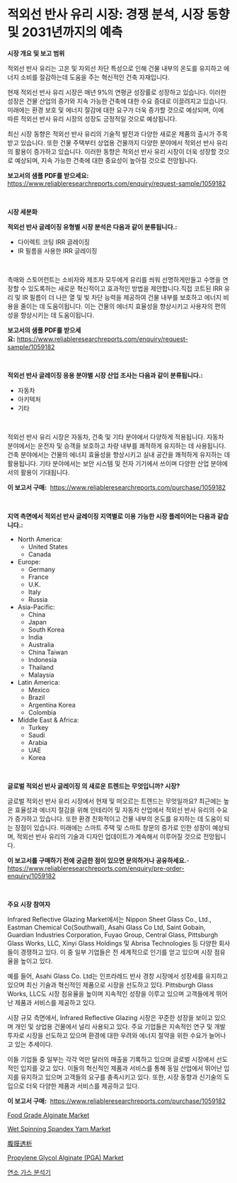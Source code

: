 <p><h1>적외선 반사 유리 시장: 경쟁 분석, 시장 동향 및 2031년까지의 예측</h1></p><p><strong>시장 개요 및 보고 범위</strong></p>
<p><p>적외선 반사 유리는 고온 및 자외선 차단 특성으로 인해 건물 내부의 온도를 유지하고 에너지 소비를 절감하는데 도움을 주는 혁신적인 건축 자재입니다.</p><p>현재 적외선 반사 유리 시장은 매년 9%의 연평균 성장률로 성장하고 있습니다. 이러한 성장은 건물 산업의 증가와 지속 가능한 건축에 대한 수요 증대로 이끌려지고 있습니다. 미래에는 환경 보호 및 에너지 절감에 대한 요구가 더욱 증가할 것으로 예상되며, 이에 따른 적외선 반사 유리 시장의 성장도 긍정적일 것으로 예상됩니다.</p><p>최신 시장 동향은 적외선 반사 유리의 기술적 발전과 다양한 새로운 제품의 출시가 주목받고 있습니다. 또한 건물 주택부터 상업용 건물까지 다양한 분야에서 적외선 반사 유리의 활용이 증가하고 있습니다. 이러한 동향은 적외선 반사 유리 시장이 더욱 성장할 것으로 예상되며, 지속 가능한 건축에 대한 중요성이 높아질 것으로 전망됩니다.</p></p>
<p><strong>보고서의 샘플 PDF를 받으세요:</strong> <a href="https://www.reliableresearchreports.com/enquiry/request-sample/1059182">https://www.reliableresearchreports.com/enquiry/request-sample/1059182</a></p>
<p>&nbsp;</p>
<p><strong>시장 세분화</strong></p>
<p><strong>적외선 반사 글레이징 유형별 시장 분석은 다음과 같이 분류됩니다.:</strong></p>
<p><ul><li>다이렉트 코팅 IRR 글레이징</li><li>IR 필름을 사용한 IRR 글레이징</li></ul></p>
<p>&nbsp;</p>
<p><p>촉매와 스토어런트는 소비자와 제조자 모두에게 유리를 씌워 선명하게만들고 수명을 연장할 수 있도록하는 새로운 혁신적이고 효과적인 방법을 제안합니다.직접 코트된 IRR 유리 및 IR 필름이 더 나은 열 및 빛 차단 능력을 제공하여 건물 내부를 보호하고 에너지 비용을 줄이는 데 도움이됩니다. 이는 건물의 에너지 효율성을 향상시키고 사용자의 편의성을 향상시키는 데 도움이됩니다.</p></p>
<p><strong>보고서의 샘플 PDF를 받으세요:</strong>&nbsp;<a href="https://www.reliableresearchreports.com/enquiry/request-sample/1059182">https://www.reliableresearchreports.com/enquiry/request-sample/1059182</a></p>
<p>&nbsp;</p>
<p><strong> 적외선 반사 글레이징 응용 분야별 시장 산업 조사는 다음과 같이 분류됩니다.:</strong></p>
<p><ul><li>자동차</li><li>아키텍처</li><li>기타</li></ul></p>
<p>&nbsp;</p>
<p><p>적외선 반사 유리 시장은 자동차, 건축 및 기타 분야에서 다양하게 적용됩니다. 자동차 분야에서는 운전자 및 승객을 보호하고 차량 내부를 쾌적하게 유지하는 데 사용됩니다. 건축 분야에서는 건물의 에너지 효율성을 향상시키고 실내 공간을 쾌적하게 유지하는 데 활용됩니다. 기타 분야에서는 보안 시스템 및 전자 기기에서 쓰이며 다양한 산업 분야에서의 활용이 기대됩니다.</p></p>
<p><strong>이 보고서 구매:</strong>&nbsp; <a href="https://www.reliableresearchreports.com/purchase/1059182">https://www.reliableresearchreports.com/purchase/1059182</a></p>
<p>&nbsp;</p>
<p><strong>지역 측면에서 적외선 반사 글레이징 지역별로 이용 가능한 시장 플레이어는 다음과 같습니다.:</strong></p>
<p><ul>
    <li>
        North America:
        <ul>
            <li>United States</li>
            <li>Canada</li>
        </ul>
    </li>
    <li>
        Europe:
        <ul>
            <li>Germany</li>
            <li>France</li>
            <li>U.K.</li>
            <li>Italy</li>
            <li>Russia</li>
        </ul>
    </li>
    <li>
        Asia-Pacific:
        <ul>
            <li>China</li>
            <li>Japan</li>
            <li>South Korea</li>
            <li>India</li>
            <li>Australia</li>
            <li>China Taiwan</li>
            <li>Indonesia</li>
            <li>Thailand</li>
            <li>Malaysia</li>
        </ul>
    </li>
    <li>
        Latin America:
        <ul>
            <li>Mexico</li>
            <li>Brazil</li>
            <li>Argentina Korea</li>
            <li>Colombia</li>
        </ul>
    </li>
    <li>
        Middle East & Africa:
        <ul>
            <li>Turkey</li>
            <li>Saudi</li>
            <li>Arabia</li>
            <li>UAE</li>
            <li>Korea</li>
        </ul>
    </li>
    </ul></p>
<p>&nbsp;</p>
<p><strong>글로벌 적외선 반사 글레이징 의 새로운 트렌드는 무엇입니까? 시장?</strong></p>
<p><p>글로벌 적외선 반사 유리 시장에서 현재 및 떠오르는 트렌드는 무엇일까요? 최근에는 높은 효율성과 에너지 절감을 위해 인테리어 및 자동차 산업에서 적외선 반사 유리의 수요가 증가하고 있습니다. 또한 환경 친화적이고 건물 내부의 온도를 유지하는 데 도움이 되는 장점이 있습니다. 미래에는 스마트 주택 및 스마트 창문의 증가로 인한 성장이 예상되며, 적외선 반사 유리의 기술과 디자인 업데이트가 계속해서 이루어질 것으로 전망됩니다.</p></p>
<p><strong>이 보고서를 구매하기 전에 궁금한 점이 있으면 문의하거나 공유하세요.</strong>- <a href="https://www.reliableresearchreports.com/enquiry/pre-order-enquiry/1059182">https://www.reliableresearchreports.com/enquiry/pre-order-enquiry/1059182</a></p>
<p>&nbsp;</p>
<p><strong>주요 시장 참여자</strong></p>
<p><p>Infrared Reflective Glazing Market에서는 Nippon Sheet Glass Co., Ltd., Eastman Chemical Co(Southwall), Asahi Glass Co Ltd, Saint Gobain, Guardian Industries Corporation, Fuyao Group, Central Glass, Pittsburgh Glass Works, LLC, Xinyi Glass Holdings 및 Abrisa Technologies 등 다양한 회사들이 경쟁하고 있다. 이 중 일부 기업들은 전 세계적으로 인기를 얻고 있으며 시장 점유율을 높이고 있다.</p><p>예를 들어, Asahi Glass Co. Ltd는 인프라레드 반사 경창 시장에서 성장세를 유지하고 있으며 최신 기술과 혁신적인 제품으로 시장을 선도하고 있다. Pittsburgh Glass Works, LLC도 시장 점유율을 높이며 지속적인 성장을 이루고 있으며 고객들에게 뛰어난 제품과 서비스를 제공하고 있다.</p><p>시장 규모 측면에서, Infrared Reflective Glazing 시장은 꾸준한 성장을 보이고 있으며 개인 및 상업용 건물에서 널리 사용되고 있다. 주요 기업들은 지속적인 연구 및 개발 투자로 시장을 선도하고 있으며 환경에 대한 우려와 에너지 절약을 위한 수요가 늘어나고 있는 추세이다.</p><p>이들 기업들 중 일부는 각각 억만 달러의 매출을 기록하고 있으며 글로벌 시장에서 선도적인 입지를 갖고 있다. 이들의 혁신적인 제품과 서비스를 통해 동일 산업에서 뛰어난 입지를 유지하고 있으며 고객들의 요구를 충족시키고 있다. 또한, 시장 동향과 신기술의 도입으로 더욱 다양한 제품과 서비스를 제공하고 있다.</p></p>
<p><strong>이 보고서 구매:</strong>&nbsp;&nbsp;<a href="https://www.reliableresearchreports.com/purchase/1059182">https://www.reliableresearchreports.com/purchase/1059182</a></p>
<p><p><a href="https://issuu.com/reportprime-2/docs/food-grade-alginate-market-size-2030.pptx">Food Grade Alginate Market</a></p><p><a href="https://github.com/ashepherd82/Market-Research-Report-List-3/blob/main/wet-spinning-spandex-yarn-market.md">Wet Spinning Spandex Yarn Market</a></p><p><a href="https://github.com/ycmtqqhvk3273/Market-Research-Report-List-1/blob/main/1040467235.md">腹膜透析</a></p><p><a href="https://issuu.com/reportprime-2/docs/propylene-glycol-alginate-pga-market-size-2030.ppt">Propylene Glycol Alginate (PGA) Market</a></p><p><a href="https://github.com/lkwggful07722/Market-Research-Report-List-1/blob/main/3632689194647.md">연소 가스 분석기</a></p></p>
